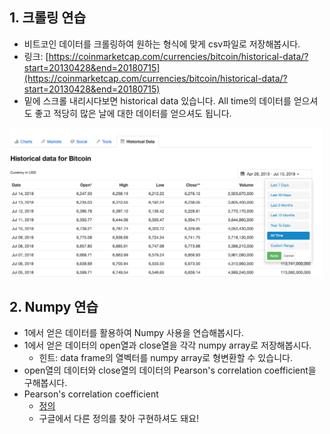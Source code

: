 ## 1. 크롤링 연습
- 비트코인 데이터를 크롤링하여 원하는 형식에 맞게 csv파일로 저장해봅시다.
- 링크: [https://coinmarketcap.com/currencies/bitcoin/historical-data/?start=20130428&end=20180715](https://coinmarketcap.com/currencies/bitcoin/historical-data/?start=20130428&end=20180715)
- 밑에 스크롤 내리시다보면 historical data 있습니다. All time의 데이터를 얻으셔도 좋고 적당히 많은 날에 대한 데이터를 얻으셔도 됩니다.
<img src='bitcoin.png' width="500px">

## 2. Numpy 연습
- 1에서 얻은 데이터를 활용하여 Numpy 사용을 연습해봅시다.
- 1에서 얻은 데이터의 open열과 close열을 각각 numpy array로 저장해봅시다.
    - 힌트: data frame의 열벡터를 numpy array로 형변환할 수 있습니다.
- open열의 데이터와 close열의 데이터의 Pearson's correlation coefficient을 구해봅시다.
- Pearson's correlation coefficient
    - [정의](https://en.wikipedia.org/wiki/Pearson_correlation_coefficient#For_a_population)
    - 구글에서 다른 정의를 찾아 구현하셔도 돼요!